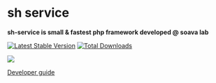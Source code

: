 # sh service

**sh-service is small & fastest php framework developed @ soava lab**

[![Latest Stable Version](https://poser.pugx.org/soava-lab/sh-service/v/stable)](https://packagist.org/packages/soava-lab/sh-service)
[![Total Downloads](https://poser.pugx.org/soava-lab/sh-service/downloads)](https://packagist.org/packages/soava-lab/sh-service)

<a href="http://phpbala.in" target="_blank"><img src="http://phpbala.in/wp-content/uploads/2017/02/cropped-soava-logo-1.png"></a>

<a href="https://www.ctmise.com/sh/docs/" target="_blank">Developer guide</a>
